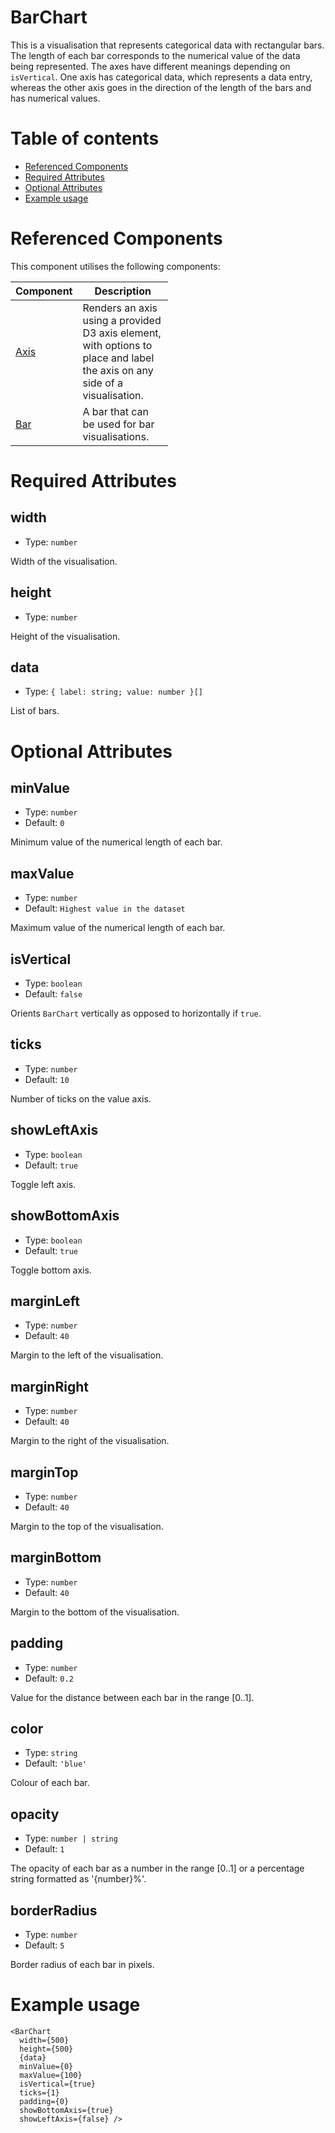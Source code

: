 # BarChart

This is a visualisation that represents categorical data with rectangular bars.
The length of each bar corresponds to the numerical value of the data being represented.
The axes have different meanings depending on `isVertical`.
One axis has categorical data, which represents a data entry, whereas
the other axis goes in the direction of the length of the bars and has numerical values.

# Table of contents

- [Referenced Components](#referenced-components)
- [Required Attributes](#required-attributes)
- [Optional Attributes](#optional-attributes)
- [Example usage](#example-usage)

# Referenced Components

This component utilises the following components:

<table style="width: 50%">
  <thead>
    <tr>
      <th style="width: 20%;">Component</th>
      <th style="width: 80%;">Description</th>
    </tr>
  </thead>
  <tbody>
    <tr>
      <td><a href="#/components/Axis.md">Axis</a></td>
      <td>Renders an axis using a provided D3 axis element, with options to place and label the axis on any side of a visualisation.</td>
    </tr>
    <tr>
      <td><a href="#/components/Bar.md">Bar</a></td>
      <td>A bar that can be used for bar visualisations.</td>
    </tr>
  </tbody>
</table>

# Required Attributes

## width

- Type: `number`

Width of the visualisation.

## height

- Type: `number`

Height of the visualisation.

## data

- Type: `{ label: string; value: number }[]`

List of bars.

# Optional Attributes

## minValue

- Type: `number`
- Default: `0`

Minimum value of the numerical length of each bar.

## maxValue

- Type: `number`
- Default: `Highest value in the dataset`

Maximum value of the numerical length of each bar.

## isVertical

- Type: `boolean`
- Default: `false`

Orients `BarChart` vertically as opposed to horizontally if `true`.

## ticks

- Type: `number`
- Default: `10`

Number of ticks on the value axis.

## showLeftAxis

- Type: `boolean`
- Default: `true`

Toggle left axis.

## showBottomAxis

- Type: `boolean`
- Default: `true`

Toggle bottom axis.

## marginLeft

- Type: `number`
- Default: `40`

Margin to the left of the visualisation.

## marginRight

- Type: `number`
- Default: `40`

Margin to the right of the visualisation.

## marginTop

- Type: `number`
- Default: `40`

Margin to the top of the visualisation.

## marginBottom

- Type: `number`
- Default: `40`

Margin to the bottom of the visualisation.

## padding

- Type: `number`
- Default: `0.2`

Value for the distance between each bar in the range [0..1].

## color

- Type: `string`
- Default: `'blue'`

Colour of each bar.

## opacity

- Type: `number | string`
- Default: `1`

The opacity of each bar as a number in the range [0..1] or
a percentage string formatted as '{number}%'.

## borderRadius

- Type: `number`
- Default: `5`

Border radius of each bar in pixels.

# Example usage

```svelte
<BarChart
  width={500}
  height={500}
  {data}
  minValue={0}
  maxValue={100}
  isVertical={true}
  ticks={1}
  padding={0}
  showBottomAxis={true}
  showLeftAxis={false} />
```
